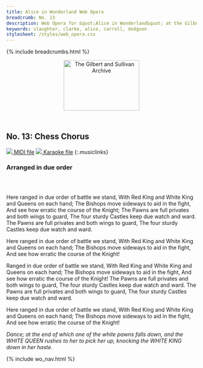```yaml
---
title: Alice in Wonderland Web Opera
breadcrumb: No. 13
description: Web Opera for &quot;Alice in Wonderland&quot; at the Gilbert and Sullivan Archive
keywords: slaughter, clarke, alice, carroll, dodgson
stylesheet: /styles/web_opera.css
---
```


{% include breadcrumbs.html %}
<header>
    <a href="../../index.html"><img src="https://gsarchive.net/layout/images/logo3sm.jpg" alt="The Gilbert and Sullivan Archive" width="200" height="133" border="0"></a>
    <div class=titlecard style="background-color: #ffffcc; background-image: url(../graphics/title.gif)" title="Alice in Wonderland"></div>
</header>

## No. 13: Chess Chorus

[ ![](/layout/images/midi.gif) MIDI file](../alice/aiw13.mid)
[ ![](/layout/images/midi_karaoke.gif) Karaoke file](../alice/kar/aiw13.kar)
{:.musiclinks}

### Arranged in due order
### &nbsp;
Here ranged in due order of battle we stand,
With Red King and White King and Queens on each hand;
The Bishops move sideways to aid in the fight,
And see how erratic the course of the Knight;
The Pawns are full privates and both wings to guard,
The four sturdy Castles keep due watch and ward.
The Pawns are full privates and both wings to guard,
The four sturdy Castles keep due watch and ward.

Here ranged in due order of battle we stand,
With Red King and White King and Queens on each hand;
The Bishops move sideways to aid in the fight,
And see how erratic the course of the Knight!

Ranged in due order of battle we stand,
With Red King and White King and Queens on each hand;
The Bishops move sideways to aid in the fight,
And see how erratic the course of the Knight!
The Pawns are full privates and both wings to guard,
The four sturdy Castles keep due watch and ward.
The Pawns are full privates and both wings to guard,
The four sturdy Castles keep due watch and ward.

Here ranged in due order of battle we stand,
With Red King and White King and Queens on each hand;
The Bishops move sideways to aid in the fight,
And see how erratic the course of the Knight!

*Dance; at the end of which one of the white pawns falls down, and the
WHITE QUEEN rushes to her to pick her up, knocking the WHITE KING down
in her haste.*

{% include wo_nav.html %}
